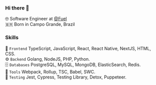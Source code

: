 ### Hi there 👋

🤓 Software Engineer at [@Fuel](https://fuel.network)<br>
🇧🇷 Born in Campo Grande, Brazil<br>

### Skills

🎨 `Frontend` TypeScript, JavaScript, React, React Native, NextJS, HTML, CSS.<br>
⚙ `Backend` Golang, NodeJS, PHP, Python.<br>
🗄 `Databases` PostgreSQL, MySQL, MongoDB, ElasticSearch, Redis.<br>
🔧 `Tools` Webpack, Rollup, TSC, Babel, SWC.<br>
🧪 `Testing` Jest, Cypress, Testing Library, Detox, Puppeteer.<br>
